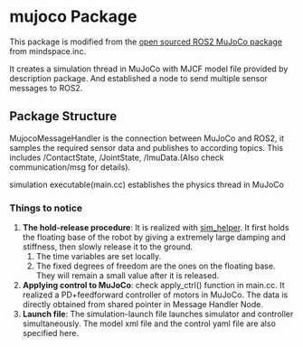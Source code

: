 # mujoco Package

This package is modified from the [open sourced ROS2 MuJoCo package](https://github.com/MindSpaceInc/Spot-MuJoCo-ROS2) from mindspace.inc.

It creates a simulation thread in MuJoCo with MJCF model file provided by description package. And established a node to send multiple sensor messages to ROS2.

## Package Structure

MujocoMessageHandler is the connection between MuJoCo and ROS2, it samples the required sensor data and publishes to according topics. This includes /ContactState, /JointState, /ImuData.(Also check communication/msg for details).

simulation executable(main.cc) establishes the physics thread in MuJoCo

### Things to notice

1. **The hold-release procedure**: It is realized with [sim_helper](src/Planar-Bipedal-Software-Repo/mujoco/include/mujoco_sim_helper.hpp). It first holds the floating base of the robot by giving a extremely large damping and stiffness, then slowly release it to the ground.
   1. The time variables are set locally.
   2. The fixed degrees of freedom are the ones on the floating base. They will remain a small value after it is released.
2. **Applying control to MuJoCo**: check apply_ctrl() function in main.cc. It realized a PD+feedforward controller of motors in MuJoCo. The data is directly obtained from shared pointer in Message Handler Node.
3. **Launch file**: The simulation-launch file launches simulator and controller simultaneously. The model xml file and the control yaml file are also specified here.